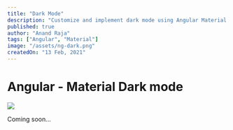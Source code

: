 ```yaml
---
title: "Dark Mode"
description: "Customize and implement dark mode using Angular Material to allow the user to change between light and dark mode."
published: true
author: "Anand Raja"
tags: ["Angular", "Material"]
image: "/assets/ng-dark.png"
createdOn: "13 Feb, 2021"
---
```


# Angular - Material Dark mode

<div class="container">
  <img src="/assets/ng-dark.png" />
  <p>Coming soon...<p>
</div>
